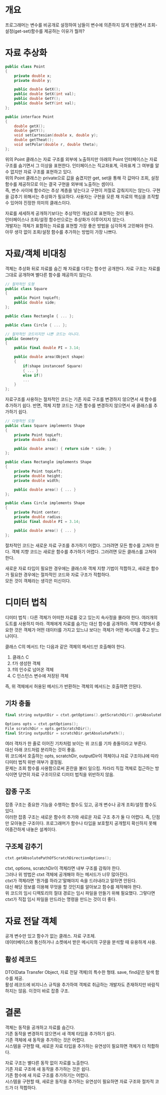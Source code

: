 # 개요
프로그래머는 변수를 비공개로 설정하여 남들이 변수에 의존하지 않게 만들면서 조회-설정(get-set)함수를 제공하는 이유가 뭘까?

# 자료 추상화
```cpp
public class Point
{
    private double x;
    private double y;

    public double GetX();
    public double SetX(int val);
    public double GetY();
    public double SetY(int val);
};

public interface Point
{
    double getX();
    double getY();
    void setCartesian(double x, double y);
    double getTheat();
    void setPolar(double r, double theta);
};
```
위의 Point 클래스는 자료 구조를 외부에 노출하지만 아래의 Point 인터페이스는 자료 구조를 숨기면서 그 이상을 표현한다. 인터페이스는 직교좌표계, 극좌표계 그 여부를 알 수 없지만 자료 구조를 표현하고 있다.
<br>
위의 Point 클래스는 private으로 값을 숨겼지만 get, set을 통해 각 값마다 조회, 설정 함수를 제공하므로 이는 결국 구현을 외부에 노출하는 셈이다.
<br>
즉, 변수 사이에 함수라는 추상 계층을 넣는다고 구현이 저절로 감춰지지는 않는다. 구현을 감추기 위해서는 추상화가 필요하다. 사용자는 구현을 모른 채 자료의 핵심을 조작할 수 있어야 진정한 의미의 클래스이다.

자료를 세세하게 공개하기보다는 추상적인 개념으로 표현하는 것이 좋다.
<br>
인터페이스나 조회/설정 함수만으로는 추상화가 이루어지지 않는다.
<br>
개발자는 객체가 표함하는 자료를 표현할 가장 좋은 방법을 심각하게 고민해야 한다.
<br>
아무 생각 없이 조회/설정 함수를 추가하는 방법이 가장 나쁘다.

# 자료/객체 비대칭
객체는 추상화 뒤로 자료를 숨긴 채 자료를 다루는 함수만 공개한다. 자료 구조는 자료를 그대로 공개하며 별다른 함수를 제공하지 않는다.

```cpp
// 절차적인 도형
public class Square
{
    public Point topLeft;
    public double side;
};

public class Rectangle { ... };

public class Circle { ... };

// 절차적인 코드이지만 나쁜 코드는 아니다.
public Geometry
{
    public final double PI = 3.14;

    public double area(Object shape)
    {
        if(shape instanceof Square)
        { ... }
        else if()
        ...
    }
};
```
자료구조를 사용하는 절차적인 코드는 기존 자료 구조를 변경하지 않으면서 새 함수를 추가하기 쉽다. 반면, 객체 지향 코드는 기존 함수를 변경하지 않으면서 새 클래스를 추가하기 쉽다.

```cpp
// 다형적인 도형
public class Square implements Shape
{
    private Point topLeft;
    private double side;

    public double area() { return side * side; }
};

public class Rectangle implements Shape
{
    private Point topLeft;
    private double height;
    private double width;

    public double area() { ... }
};

public class Circle implements Shape
{
    private Point center;
    private double radius;
    public final double PI = 3.14;

    public double area() { ... }
};
```
절차적인 코드는 새로운 자료 구조를 추가하기 어렵다. 그러려면 모든 함수를 고쳐야 한다. 객체 지향 코드는 새로운 함수를 추가하기 어렵다. 그러려면 모든 클래스를 고쳐야 한다.

새로운 자료 타입이 필요한 경우에는 클래스와 객체 지향 기법이 적합하고, 새로운 함수가 필요한 경우에는 절차적인 코드와 자료 구조가 적합하다.
<br>
모든 것이 객체라는 생각은 미신이다.

# 디미터 법칙
디미터 법칙 : 다른 객체가 어떠한 자료를 갖고 있는지 속사정을 몰라야 한다. 여러개의 도트를 사용하지 마라. 객체에게 자료를 숨기는 대신 함수를 공개하라. 객체 지향에서 중요한 것은 객체가 어떤 데이터를 가지고 있느냐 보다는 객체가 어떤 메시지를 주고 받느냐이다.

클래스 C의 메서드 f는 다음과 같은 객체의 메서드만 호출해야 한다.
1. 클래스 C
2. f가 생성한 객체
3. f의 인수로 넘어온 객체
4. C 인스턴스 변수에 저장된 객체

즉, 위 객체에서 허용된 메서드가 반환하는 객체의 메서드는 호출하면 안된다.

## 기차 충돌
```cpp
final string outputDir = ctxt.getOptions().getScratchDir().getAbsolutePath();

Options opts = ctxt.getOptions();
File scratchDir = opts.getScratchDir();
final String outputDir = scratchDir.getAbsolutePath();
```
여러 객차가 한 줄로 이어진 기차처럼 보이는 위 코드를 기차 충돌이라고 부른다.
<br>
대신 아래 코드처럼 분리하는 것이 좋음.
<br>
위 코드에서 호출하는 opts, scratchDir, outputDir이 객체이냐 자료 구조이냐에 따라 디미터 법칙 위반 여부가 결정됨.
<br>
문제는 조회 함수를 사용함으로써 혼란을 불러 일으킴. 차라리 직접 객체로 접근하는 방식이면 당연히 자료 구조이므로 디미터 법칙을 위반하지 않음.

## 잡종 구조
잡종 구조는 중요한 기능을 수행하는 함수도 있고, 공개 변수나 공개 조회/설정 함수도 있다.
<br>
이러한 잡종 구조는 새로운 함수의 추가와 새로운 자료 구조 추가 둘 다 어렵다. 즉, 단점만 모아놓은 구조이다. 프로그래머가 함수나 타입을 보호할지 공개할지 확신하지 못해 어중간하게 내놓은 설계이다.

## 구조체 감추기
```cpp
ctxt.getAbsolutePathOfScratchDirectionOptions();
```
ctxt, options, scratchDir이 객체라면 내부 구조를 감춰야 한다.
<br>
그러나 위 방법은 ctxt 객체에 공개해야 하는 메서드가 너무 많아진다.
<br>
ctxt가 객체라면 '뭔가를 하라고'말해야지 속을 드러내라고 말하면 안된다.
<br>
대신 해당 정보를 이용해 무엇을 할 것인지를 알아보고 함수를 제작해야 한다.
<br>
위 코드의 임시 디렉토리의 절대 경로는 임시 파일을 만들기 위해 필요했다. 그렇다면 ctxt가 직접 임시 파일을 만드라는 명령을 만드는 것이 더 좋다.

# 자료 전달 객체
공개 변수만 있고 함수가 없는 클래스. 자료 구조체.
<br>
데이터베이스와 통신하거나 소켓에서 받은 메시지의 구문을 분석할 때 유용하게 사용.

## 활성 레코드
DTO(Data Transfer Object, 자료 전달 객체)의 특수한 형태. save, find같은 탐색 함수를 제공.
<br>
활성 레코드에 비지니스 규칙을 추가하여 객체로 취급하는 개발자도 존재하지만 바람직하지는 않음. 이것이 바로 잡종 구조.

# 결론
객체는 동작을 공개하고 자료를 숨긴다.
<br>
기존 동작을 변경하지 않으면서 새 객체 타입을 추가하기 쉽다.
<br>
기존 객체에 새 동작을 추가하는 것은 어렵다.
<br>
시스템을 구현할 때, 새로운 자료 타입을 추가하는 유연성이 필요하면 객체가 더 적합하다.

자료 구조는 별다른 동작 없이 자료를 노출한다.
<br>
기존 자료 구조에 새 동작을 추가하는 것은 쉽다.
<br>
기존 함수에 새 자료 구조를 추가하기는 어렵다.
<br>
시스템을 구현할 때, 새로운 동작을 추가하는 유연성이 필요하면 자료 구조와 절차적 코드가 더 적합하다.
